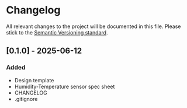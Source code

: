 # Changelog

All relevant changes to the project will be documented in this file.
Please stick to the [Semantic Versioning standard](https://semver.org/spec/v2.0.0.html).

## [0.1.0] - 2025-06-12

### Added 
- Design template
- Humidity-Temperature sensor spec sheet
- CHANGELOG
- .gitignore

[comment]: <> ([0.1.0]: https://github.com/)
